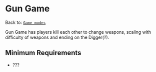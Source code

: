 # Gun Game
Back to: [`Game modes`](/docs/gamemodes.md)

Gun Game has players kill each other to change weapons, scaling with difficulty of weapons and ending on the Digger(?).

## Minimum Requirements
- ???